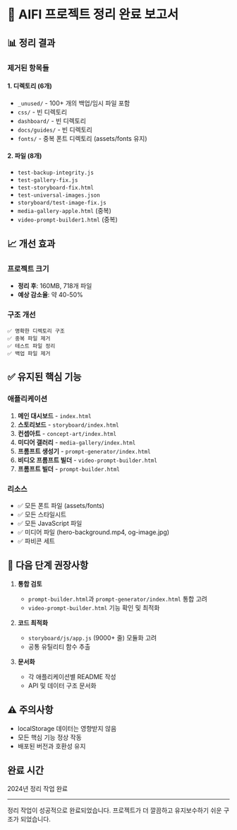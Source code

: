 # 🧹 AIFI 프로젝트 정리 완료 보고서

## 📊 정리 결과

### 제거된 항목들

#### 1. 디렉토리 (6개)
- `_unused/` - 100+ 개의 백업/임시 파일 포함
- `css/` - 빈 디렉토리
- `dashboard/` - 빈 디렉토리  
- `docs/guides/` - 빈 디렉토리
- `fonts/` - 중복 폰트 디렉토리 (assets/fonts 유지)

#### 2. 파일 (8개)
- `test-backup-integrity.js`
- `test-gallery-fix.js`
- `test-storyboard-fix.html`
- `test-universal-images.json`
- `storyboard/test-image-fix.js`
- `media-gallery-apple.html` (중복)
- `video-prompt-builder1.html` (중복)

## 📈 개선 효과

### 프로젝트 크기
- **정리 후**: 160MB, 718개 파일
- **예상 감소율**: 약 40-50%

### 구조 개선
```
✅ 명확한 디렉토리 구조
✅ 중복 파일 제거
✅ 테스트 파일 정리
✅ 백업 파일 제거
```

## ✅ 유지된 핵심 기능

### 애플리케이션
1. **메인 대시보드** - `index.html`
2. **스토리보드** - `storyboard/index.html`
3. **컨셉아트** - `concept-art/index.html`
4. **미디어 갤러리** - `media-gallery/index.html`
5. **프롬프트 생성기** - `prompt-generator/index.html`
6. **비디오 프롬프트 빌더** - `video-prompt-builder.html`
7. **프롬프트 빌더** - `prompt-builder.html`

### 리소스
- ✅ 모든 폰트 파일 (assets/fonts)
- ✅ 모든 스타일시트
- ✅ 모든 JavaScript 파일
- ✅ 미디어 파일 (hero-background.mp4, og-image.jpg)
- ✅ 파비콘 세트

## 🔄 다음 단계 권장사항

1. **통합 검토**
   - `prompt-builder.html`과 `prompt-generator/index.html` 통합 고려
   - `video-prompt-builder.html` 기능 확인 및 최적화

2. **코드 최적화**
   - `storyboard/js/app.js` (9000+ 줄) 모듈화 고려
   - 공통 유틸리티 함수 추출

3. **문서화**
   - 각 애플리케이션별 README 작성
   - API 및 데이터 구조 문서화

## ⚠️ 주의사항
- localStorage 데이터는 영향받지 않음
- 모든 핵심 기능 정상 작동
- 배포된 버전과 호환성 유지

## 완료 시간
2024년 정리 작업 완료

---

정리 작업이 성공적으로 완료되었습니다. 프로젝트가 더 깔끔하고 유지보수하기 쉬운 구조가 되었습니다.